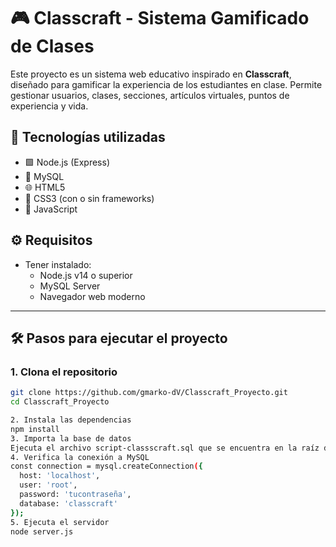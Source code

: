 # 🎮 Classcraft - Sistema Gamificado de Clases

Este proyecto es un sistema web educativo inspirado en **Classcraft**, diseñado para gamificar la experiencia de los estudiantes en clase. Permite gestionar usuarios, clases, secciones, artículos virtuales, puntos de experiencia y vida.

## 🚀 Tecnologías utilizadas

- 🟩 Node.js (Express)
- 🐬 MySQL
- 🌐 HTML5
- 🎨 CSS3 (con o sin frameworks)
- 🧠 JavaScript

## ⚙️ Requisitos

- Tener instalado:
  - Node.js v14 o superior
  - MySQL Server
  - Navegador web moderno

---

## 🛠️ Pasos para ejecutar el proyecto

### 1. Clona el repositorio

```bash
git clone https://github.com/gmarko-dV/Classcraft_Proyecto.git
cd Classcraft_Proyecto

2. Instala las dependencias
npm install
3. Importa la base de datos
Ejecuta el archivo script-classscraft.sql que se encuentra en la raíz del proyecto:
4. Verifica la conexión a MySQL
const connection = mysql.createConnection({
  host: 'localhost',
  user: 'root',
  password: 'tucontraseña',
  database: 'classcraft'
});
5. Ejecuta el servidor
node server.js
